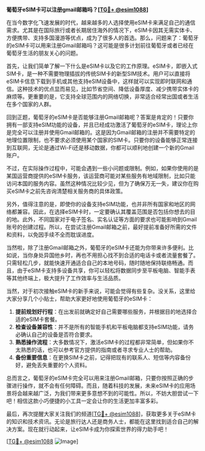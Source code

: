 **葡萄牙eSIM卡可以注册gmail邮箱吗？[[TG💪+ @esim1088](https://t.me/s/esim1088)]**

在当今数字化飞速发展的时代，越来越多的人选择使用eSIM卡来满足自己的通信需求。尤其是在国际旅行或者长期居住海外的情况下，eSIM卡因其无需实体卡、方便携带、支持多国漫游等优点，成为了很多人的首选。那么，问题来了：葡萄牙的eSIM卡可以用来注册Gmail邮箱吗？这可能是很多计划前往葡萄牙或者已经在葡萄牙生活的朋友关心的问题。

首先，让我们简单了解一下什么是eSIM卡以及它的工作原理。eSIM卡，即嵌入式SIM卡，是一种不需要物理插拔的传统SIM卡的新型SIM技术。用户可以直接将eSIM卡信息下载到手机或其他支持eSIM设备中，这样就可以实现即时联网和通信。这种技术的优点显而易见，比如节省空间、降低设备厚度、减少携带实体卡的麻烦等。更重要的是，它支持全球范围内的网络切换，非常适合经常出国或者生活在多个国家的人群。

回到正题，葡萄牙的eSIM卡是否能够注册Gmail邮箱呢？答案是肯定的！只要你拥有一部支持eSIM功能的设备，并且已经成功激活了葡萄牙的eSIM卡，理论上你是完全可以注册并使用Gmail邮箱的。这是因为Gmail邮箱的注册并不需要特定的地理位置限制，也不要求必须使用某个国家的SIM卡。只要你的设备能够正常连接到互联网，无论是通过Wi-Fi还是移动数据，你都可以顺利地创建一个新的Gmail账户。

不过，在实际操作过程中，可能会遇到一些小问题或限制。例如，如果你使用的是某国运营商提供的eSIM卡服务，该运营商可能对某些服务有地域限制，比如只能访问本国的服务内容。虽然这种情况比较少见，但为了确保万无一失，建议你在购买eSIM卡之前先咨询清楚相关服务商的具体政策。

另外，值得注意的是，即使你的设备支持eSIM功能，也并非所有国家和地区的网络都兼容。因此，在选择eSIM卡时，一定要确认其覆盖范围是否包括你想去的目的地。此外，不同国家对于电子签名、实名认证等方面的要求也可能影响到Gmail账号的创建过程。所以，在尝试注册Gmail邮箱之前，最好提前准备好所需的文件和资料，以免因手续不全而耽误进度。

当然啦，除了注册Gmail邮箱之外，葡萄牙的eSIM卡还能为你带来许多便利。比如说，当你身处异国他乡时，再也不用担心找不到合适的电话卡或者流量套餐了。只需轻松几步，就能快速开通适合自己的本地号码，随时随地保持联络畅通。而且，由于eSIM卡支持多设备共享，你可以轻松将数据同步至平板电脑、智能手表等其他终端上，极大提升了工作效率与生活品质。

当然，对于初次接触eSIM卡的新手来说，可能会觉得有些复杂。没关系，这里给大家分享几个小贴士，帮助大家更好地使用葡萄牙的eSIM卡：

1. **提前规划好行程**：在出发前就确定好自己需要哪些服务，并根据目的地选择合适的eSIM卡套餐。
2. **检查设备兼容性**：并不是所有的智能手机和平板电脑都支持eSIM功能，请务必确认自己的设备是否符合要求。
3. **熟悉操作流程**：大多数情况下，激活eSIM卡的过程都非常简单，但如果你不太熟悉的话，也可以参考官方提供的指南或者寻求专业人士的帮助。
4. **备份重要信息**：在更换SIM卡之前，记得把现有的联系人、短信等内容备份好，避免丢失重要的个人资料。

总而言之，葡萄牙的eSIM卡完全可以用来注册Gmail邮箱，只要你按照正确的步骤进行操作，就不会有任何障碍。而且，随着科技的发展，未来eSIM卡的应用场景将会越来越广泛，为我们带来更多意想不到的可能性。所以，不妨大胆尝试一下吧！相信这款小巧便捷的小工具一定会让你的生活更加丰富多彩。

最后，再次提醒大家关注我们的频道[[TG💪+ @esim1088](https://t.me/s/esim1088)]，获取更多关于eSIM卡的知识和技术资讯。无论是旅行达人还是商务人士，都能在这里找到适合自己的解决方案。现在就行动起来，让eSIM卡成为你探索世界的得力助手吧！

[[TG💪+ @esim1088](https://t.me/s/esim1088) ![Image](https://i.postimg.cc/4NQfJmqS/Snipaste-2025-05-13-00-14-12.png)]